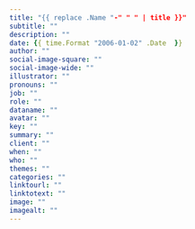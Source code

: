 ```yaml
---
title: "{{ replace .Name "-" " " | title }}"
subtitle: ""
description: ""
date: {{ time.Format "2006-01-02" .Date  }}
author: ""
social-image-square: ""
social-image-wide: ""
illustrator: ""
pronouns: ""
job: ""
role: ""
dataname: ""
avatar: ""
key: ""
summary: ""
client: ""
when: ""
who: ""
themes: ""
categories: ""
linktourl: ""
linktotext: ""
image: ""
imagealt: ""
---
```

